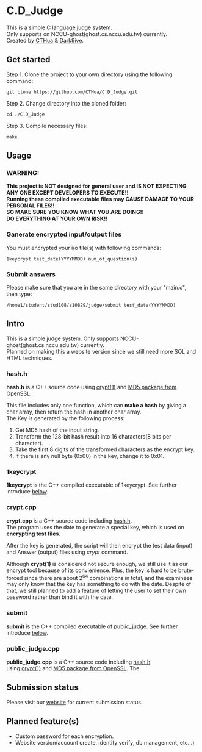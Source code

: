 # C.D\_Judge

This is a simple C language judge system.  
Only supports on NCCU-ghost(ghost.cs.nccu.edu.tw) currently.  
Created by [CTHua](https://github.com/CTHua) & [Dark9ive](https://github.com/dark9ive).  

## Get started

Step 1. Clone the project to your own directory using the following command:

```
git clone https://github.com/CTHua/C.D_Judge.git
```

Step 2. Change directory into the cloned folder:

```
cd ./C.D_Judge
```

Step 3. Compile necessary files:

```
make
```

## Usage

### WARNING:   

__This project is NOT designed for general user and IS NOT EXPECTING ANY ONE EXCEPT DEVELOPERS TO EXECUTE!!__  
__Running these compiled executable files may CAUSE DAMAGE TO YOUR PERSONAL FILES!!__  
__SO MAKE SURE YOU KNOW WHAT YOU ARE DOING!!__  
__DO EVERYTHING AT YOUR OWN RISK!!__  

### Ganerate encrypted input/output files

You must encrypted your i/o file(s) with following commands:  

```
1keycrypt test_date(YYYYMMDD) num_of_question(s)
```

### Submit answers

Please make sure that you are in the same directory with your "main.c", then type:

```
/home1/student/stud108/s10829/judge/submit test_date(YYYYMMDD)
```

## Intro

This is a simple judge system. Only supports NCCU-ghost(ghost.cs.nccu.edu.tw) currently.  
Planned on making this a website version since we still need more SQL and HTML techniques.  

###	hash.h

__hash.h__ is a C++ source code using [crypt(1)](https://docs.oracle.com/cd/E19253-01/816-5165/crypt-1/index.html) and [MD5 package from OpenSSL](https://www.openssl.org/docs/man1.1.0/man3/MD5_Init.html).  

This file includes only one function, which can __make a hash__ by giving a char array, then return the hash in another char array.  
The Key is generated by the following process:

1. Get MD5 hash of the input string.  
2. Transform the 128-bit hash result into 16 characters(8 bits per character).  
3. Take the first 8 digits of the transformed characters as the encrypt key.  
4. If there is any null byte (0x00) in the key, change it to 0x01.  

### 1keycrypt
  
__1keycrypt__ is the C++ compiled executable of 1keycrypt. See further introduce [below](https://github.com/CTHua/C.D_Judge#cryptcpp).  

### crypt.cpp

__crypt.cpp__ is a C++ source code including [hash.h](https://github.com/CTHua/C.D_Judge#hashh).  
The program uses the date to generate a special key, which is used on __encrypting test files.__  

After the key is generated, the script will then encrypt the test data (input) and Answer (output) files using _crypt_ command.  
  
Although __crypt(1)__ is considered not secure enough, we still use it as our encrypt tool because of its convienience. Plus, the key is hard to be brute-forced since there are about 2<sup>64</sup> combinations in total, and the examinees may only know that the key has something to do with the date. Despite of that, we still planned to add a feature of letting the user to set their own password rather than bind it with the date.  

### submit

__submit__ is the C++ compiled executable of public\_judge. See further introduce [below](https://github.com/CTHua/C.D_Judge#public_judgecpp).

### public\_judge.cpp

__public\_judge.cpp__ is a C++ source code including [hash.h](https://github.com/CTHua/C.D_Judge#hashh).  
using [crypt(1)](https://docs.oracle.com/cd/E19253-01/816-5165/crypt-1/index.html) and [MD5 package from OpenSSL](https://www.openssl.org/docs/man1.1.0/man3/MD5_Init.html).
The

## Submission status

Please visit our [website](http://www.cs.nccu.edu.tw/~s10829/index.html) for current submission status.

## Planned feature(s)

 - Custom password for each encryption.
 - Website version(account create, identity verify, db management, etc...)
